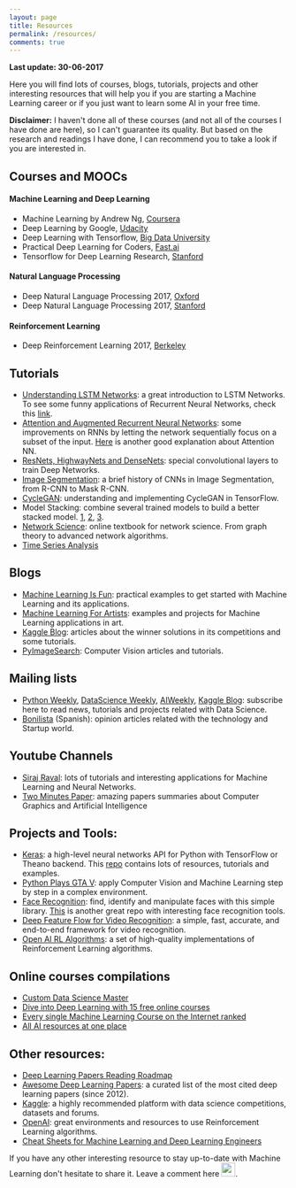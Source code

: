 ```yaml
---
layout: page
title: Resources
permalink: /resources/
comments: true
---
```


**Last update: 30-06-2017**

Here you will find lots of courses, blogs, tutorials, projects and other interesting resources that will help you if you are starting a Machine Learning career or if you just want to learn some AI in your free time.

<!-- Explicar que tienen que apuntarse a cursos básicos y apuntarse a mailing list para estar al día de las útlimas tendencias, noticias y proyectos. Hablar de Kaggle

Introducir cada apartado -->


**Disclaimer:** I haven't done all of these courses (and not all of the courses I have done are here), so I can't guarantee its quality. But based on the research and readings I have done, I can recommend you to take a look if you are interested in.

## Courses and MOOCs

#### Machine Learning and Deep Learning

* Machine Learning by Andrew Ng, [Coursera](https://www.class-central.com/mooc/835/coursera-machine-learning)
* Deep Learning by Google, [Udacity](https://www.udacity.com/course/deep-learning--ud730)
* Deep Learning with Tensorflow, [Big Data University](https://cognitiveclass.ai/courses/deep-learning-tensorflow/)
* Practical Deep Learning for Coders, [Fast.ai](http://course.fast.ai/)
* Tensorflow for Deep Learning Research, [Stanford](http://web.stanford.edu/class/cs20si/syllabus.html)

#### Natural Language Processing
* Deep Natural Language Processing 2017, [Oxford](https://github.com/oxford-cs-deepnlp-2017/lectures)
* Deep Natural Language Processing 2017, [Stanford](http://cs224d.stanford.edu/syllabus.html)

#### Reinforcement Learning
* Deep Reinforcement Learning 2017, [Berkeley](http://rll.berkeley.edu/deeprlcourse/)

<!---
Deep Learning Blog Course: https://medium.com/@PyGurl
Learning AI if you Suck at Maths: https://hackernoon.com/learning-ai-if-you-suck-at-math-8bdfb4b79037
100 Days of Algorithms: https://medium.com/100-days-of-algorithms
Deep Learning Concepts: https://medium.com/towards-data-science/deep-learning-concepts-part-1-ea0b14b234c8
http://mccormickml.com/tutorials/
-->

## Tutorials

* [Understanding LSTM Networks](http://colah.github.io/posts/2015-08-Understanding-LSTMs/): a great introduction to LSTM Networks. To see some funny applications of Recurrent Neural Networks, check this [link](http://karpathy.github.io/2015/05/21/rnn-effectiveness/).
* [Attention and Augmented Recurrent Neural Networks](http://distill.pub/2016/augmented-rnns/): some improvements on RNNs by letting the network sequentially focus on a subset of the input. [Here](http://www.wildml.com/2016/01/attention-and-memory-in-deep-learning-and-nlp/) is another good explanation about Attention NN.
* [ResNets, HighwayNets and DenseNets](https://chatbotslife.com/resnets-highwaynets-and-densenets-oh-my-9bb15918ee32): special convolutional layers to train Deep Networks.
* [Image Segmentation](https://blog.athelas.com/a-brief-history-of-cnns-in-image-segmentation-from-r-cnn-to-mask-r-cnn-34ea83205de4): a brief history of CNNs in Image Segmentation, from R-CNN to Mask R-CNN.
* [CycleGAN](https://hardikbansal.github.io/CycleGANBlog/?utm_campaign=Artificial%2BIntelligence%2BWeekly&utm_medium=email&utm_source=Artificial_Intelligence_Weekly_62): understanding and implementing CycleGAN in TensorFlow.
* Model Stacking: combine several trained models to build a better stacked model. [1](http://blog.kaggle.com/2016/12/27/a-kagglers-guide-to-model-stacking-in-practice/), [2](https://mlwave.com/kaggle-ensembling-guide/), [3](http://blog.kaggle.com/2017/06/15/stacking-made-easy-an-introduction-to-stacknet-by-competitions-grandmaster-marios-michailidis-kazanova/).
* [Network Science](http://barabasi.com/networksciencebook/): online textbook for network science. From graph theory to advanced network algorithms.
* [Time Series Analysis](http://www.blackarbs.com/blog/time-series-analysis-in-python-linear-models-to-garch/11/1/2016)



## Blogs

* [Machine Learning Is Fun](http://www.machinelearningisfun.com/): practical examples to get started with Machine Learning and its applications.
* [Machine Learning For Artists](https://ml4a.github.io): examples and projects for Machine Learning applications in art.
* [Kaggle Blog](http://blog.kaggle.com/): articles about the winner solutions in its competitions and some tutorials.
* [PyImageSearch](https://www.pyimagesearch.com): Computer Vision articles and tutorials.
<!--- * [blog.otoro.net](http://blog.otoro.net/)-->


## Mailing lists

* [Python Weekly](http://www.pythonweekly.com/), [DataScience Weekly](https://www.datascienceweekly.org/), [AIWeekly](http://aiweekly.co/), [Kaggle Blog](http://blog.kaggle.com/): subscribe here to read news, tutorials and projects related with Data Science.
* [Bonilista](http://bonillaware.us2.list-manage.com/subscribe?u=374c664073e1a1fa3deca53b4&id=e67967d43f) (Spanish): opinion articles related with the technology and Startup world.


## Youtube Channels

* [Siraj Raval](https://www.youtube.com/channel/UCWN3xxRkmTPmbKwht9FuE5A): lots of tutorials and interesting applications for Machine Learning and Neural Networks.
* [Two Minutes Paper](https://www.youtube.com/user/keeroyz): amazing papers summaries about Computer Graphics and Artificial Intelligence


## Projects and Tools:

* [Keras](https://keras.io/): a high-level neural networks API for Python with TensorFlow or Theano backend. This [repo](https://github.com/fchollet/keras-resources) contains lots of resources, tutorials and examples. 
* [Python Plays GTA V](https://pythonprogramming.net/game-frames-open-cv-python-plays-gta-v/): apply Computer Vision and Machine Learning step by step in a complex environment. 
* [Face Recognition](https://github.com/ageitgey/face_recognition): find, identify and manipulate faces with this simple library. [This](https://github.com/cmusatyalab/openface) is another great repo with interesting face recognition tools.
* [Deep Feature Flow for Video Recognition](https://github.com/msracver/Deep-Feature-Flow): a simple, fast, accurate, and end-to-end framework for video recognition.
* [Open AI RL Algorithms](https://github.com/openai/baselines): a set of high-quality implementations of Reinforcement Learning algorithms.


## Online courses compilations

* [Custom Data Science Master](https://medium.com/@davidventuri/i-dropped-out-of-school-to-create-my-own-data-science-master-s-here-s-my-curriculum-1b400dcee412)
* [Dive into Deep Learning with 15 free online courses](https://medium.freecodecamp.com/dive-into-deep-learning-with-these-23-online-courses-bf247d289cc0)
* [Every single Machine Learning Course on the Internet ranked](https://medium.freecodecamp.com/every-single-machine-learning-course-on-the-internet-ranked-by-your-reviews-3c4a7b8026c0)
* [All AI resources at one place](http://aimedicines.com/2017/03/17/all-ai-resources-at-one-place/)


## Other resources:

* [Deep Learning Papers Reading Roadmap](https://github.com/songrotek/Deep-Learning-Papers-Reading-Roadmap)
* [Awesome Deep Learning Papers](https://github.com/terryum/awesome-deep-learning-papers): a curated list of the most cited deep learning papers (since 2012).
* [Kaggle](https://www.kaggle.com/): a highly recommended platform with data science competitions, datasets and forums.
* [OpenAI](https://universe.openai.com/): great environments and resources to use Reinforcement Learning algorithms.
* [Cheat Sheets for Machine Learning and Deep Learning Engineers](https://medium.com/@kailashahirwar/essential-cheat-sheets-for-machine-learning-and-deep-learning-researchers-efb6a8ebd2e5)  


If you have any other interesting resource to stay up-to-date with Machine Learning don't hesitate to share it. Leave a comment here <img src="{{ site.baseurl }}/images/icons/finger_down.png" width="25">.

